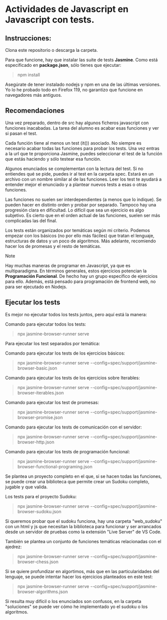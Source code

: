 # Actividades de Javascript en Javascript con tests.

## Instrucciones:
Clona este repositorio o descarga la carpeta.

Para que funcione, hay que instalar las suite de tests **Jasmine**. Como está especificado en **package.json**, sólo tienes que ejecutar:
> npm install

Asegúrate de tener instalado nodejs y npm en una de las últimas versiones. Yo lo he probado todo en Firefox 119, no garantizo que funcione en navegadores más antiguos.

## Recomendaciones
Una vez preparado, dentro de src hay algunos ficheros javascript con funciones inacabadas. La tarea del alumno es acabar esas funciones y ver si pasan el test.

Cada función tiene al menos un test (it()) asociado. No siempre es necesario acabar todas las funciones para probar los tests. Una vez entras a la url que te proporciona Jasmine, puedes seleccionar el test de la función que estás haciendo y sólo testear esa función.  

Algunos enunciados se complementan con la lectura del test. Si no entiendes qué se pide, puedes ir al test en la carpeta spec. Estará en un archivo con un nombre similar al de las funciones. Leer los test te ayudará a entender mejor el enunciado y a plantear nuevos tests a esas o otras funciones.

Las funciones no suelen ser interdependientes (a menos que lo indique). Se pueden hacer en distinto orden y probar por separado. Tampoco hay una progresión clara en dificultad. Lo difícil que sea un ejercicio es algo subjetivo. Es cierto que en el orden actual de las funciones, suelen ser más complicadas las del final.

Los tests están organizados por temáticas según mi criterio. Podemos empezar con los básicos (no por ello más fáciles) que tratan el lenguaje, estructuras de datos y un poco de algoritmos. Más adelante, recomiendo hacer los de promesas y el resto de temáticas.

> [!NOTE]  
> Hay muchas maneras de programar en Javascript, ya que es multiparadigma. En términos generales, estos ejercicios potencian la **Programación Funcional**. De hecho hay un grupo específico de ejercicios para ello. Además, está pensado para programación de frontend web, no para ser ejecutado en Nodejs.

## Ejecutar los tests

Es mejor no ejecutar todos los tests juntos, pero aquí está la manera:

Comando para ejecutar todos los tests:
> npx jasmine-browser-runner serve

Para ejecutar los test separados por temática: 

Comando para ejecutar los tests de los ejercicios básicos:
> npx jasmine-browser-runner serve --config=spec/support/jasmine-browser-basic.json

Comando para ejecutar los tests de los ejercicios sobre Iterables:
> npx jasmine-browser-runner serve --config=spec/support/jasmine-browser-iterables.json

Comando para ejecutar los test de promesas: 
> npx jasmine-browser-runner serve --config=spec/support/jasmine-browser-promise.json

Comando para ejecutar los tests de comunicación con el servidor:
> npx jasmine-browser-runner serve --config=spec/support/jasmine-browser-http.json

Comando para ejecutar los tests de programación funcional:
> npx jasmine-browser-runner serve --config=spec/support/jasmine-browser-functional-programing.json

Se plantea un proyecto completo en el que, si se hacen todas las funciones, se puede crear una biblioteca que permite crear un Sudoku completo, jugable y que valida.

Los tests para el proyecto Sudoku:
> npx jasmine-browser-runner serve --config=spec/support/jasmine-browser-sudoku.json

Si queremos probar que el sudoku funciona, hay una carpeta "web_sudoku" con un html y js que necesitan la biblioteca para funcionar y ser arrancados desde un servidor de pruebas como la extensión "Live Server" de VS Code.

También se plantea un conjunto de funciones temáticas relacionadas con el ajedrez:
> npx jasmine-browser-runner serve --config=spec/support/jasmine-browser-chess.json

Si se quiere profundizar en algortimos, más que en las particularidades del lenguaje, se puede intentar hacer los ejercicios planteados en este test:
> npx jasmine-browser-runner serve --config=spec/support/jasmine-browser-algorithms.json


Si resulta muy difícil o los enunciados son confusos, en la carpeta "soluciones" se puede ver cómo he implementado yo el sudoku o los algoritmos. 